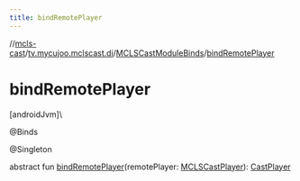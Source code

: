 ```yaml
---
title: bindRemotePlayer
---
```

//[mcls-cast](../../../index.html)/[tv.mycujoo.mclscast.di](../index.html)/[MCLSCastModuleBinds](index.html)/[bindRemotePlayer](bind-remote-player.html)



# bindRemotePlayer



[androidJvm]\




@Binds



@Singleton



abstract fun [bindRemotePlayer](bind-remote-player.html)(remotePlayer: [MCLSCastPlayer](../../tv.mycujoo.mclscast.player/-m-c-l-s-cast-player/index.html)): [CastPlayer](../../tv.mycujoo.mclscast.player/-cast-player/index.html)




